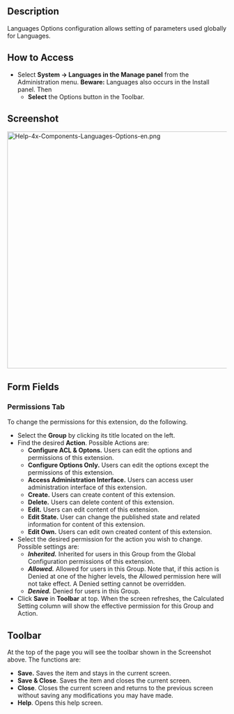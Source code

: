<!-- Filename: Help4.x:Languages:_Options / Display title: Languages: Options -->

## Description

Languages Options configuration allows setting of parameters used
globally for Languages.

## How to Access

- Select **System **→** Languages in the Manage panel** from the
  Administration menu. **Beware:** Languages also occurs in the Install
  panel. Then
  - **Select** the Options button in the Toolbar.

## Screenshot

<img
src="https://docs.joomla.org/images/2/2d/Help-4x-Components-Languages-Options-en.png"
decoding="async" data-file-width="800" data-file-height="543"
width="800" height="543"
alt="Help-4x-Components-Languages-Options-en.png" />

## Form Fields

### Permissions Tab

To change the permissions for this extension, do the following.

- Select the **Group** by clicking its title located on the left.
- Find the desired **Action**. Possible Actions are:
  - **Configure ACL & Optons.** Users can edit the options and
    permissions of this extension.
  - **Configure Options Only.** Users can edit the options except the
    permissions of this extension.
  - **Access Administration Interface.** Users can access user
    administration interface of this extension.
  - **Create.** Users can create content of this extension.
  - **Delete.** Users can delete content of this extension.
  - **Edit.** Users can edit content of this extension.
  - **Edit State.** User can change the published state and related
    information for content of this extension.
  - **Edit Own.** Users can edit own created content of this extension.
- Select the desired permission for the action you wish to change.
  Possible settings are:
  - ***Inherited.*** Inherited for users in this Group from the Global
    Configuration permissions of this extension.
  - ***Allowed.*** Allowed for users in this Group. Note that, if this
    action is Denied at one of the higher levels, the Allowed permission
    here will not take effect. A Denied setting cannot be overridden.
  - ***Denied.*** Denied for users in this Group.
- Click **Save** in **Toolbar** at top. When the screen refreshes, the
  Calculated Setting column will show the effective permission for this
  Group and Action.

## Toolbar

At the top of the page you will see the toolbar shown in the Screenshot
above. The functions are:

- **Save.** Saves the item and stays in the current screen.
- **Save & Close**. Saves the item and closes the current screen.
- **Close**. Closes the current screen and returns to the previous
  screen without saving any modifications you may have made.
- **Help**. Opens this help screen.
